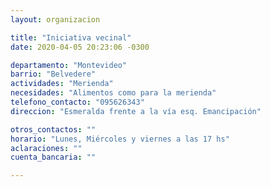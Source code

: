 ```yaml
---
layout: organizacion

title: "Iniciativa vecinal"
date: 2020-04-05 20:23:06 -0300

departamento: "Montevideo"
barrio: "Belvedere"
actividades: "Merienda"
necesidades: "Alimentos como para la merienda"
telefono_contacto: "095626343"
direccion: "Esmeralda frente a la vía esq. Emancipación"

otros_contactos: ""
horario: "Lunes, Miércoles y viernes a las 17 hs"
aclaraciones: ""
cuenta_bancaria: ""

---
```

